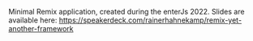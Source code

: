 Minimal Remix application, created during the enterJs 2022. Slides are available here: https://speakerdeck.com/rainerhahnekamp/remix-yet-another-framework
